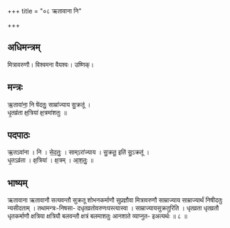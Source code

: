 +++
title = "०८ ऋतावाना नि"

+++
## अधिमन्त्रम्
मित्रावरुणौ। विश्वमना वैयश्वः। उष्णिक्।

## मन्त्रः
ऋ॒तावा॑ना॒ नि षे॑दतुः॒ साम्रा॑ज्याय सु॒क्रतू॑ ।  
धृ॒तव्र॑ता क्ष॒त्रिया॑ क्ष॒त्रमा॑शतुः ॥

## पदपाठः
ऋ॒तऽवा॑ना । नि । से॒द॒तुः॒ । साम्ऽरा॑ज्याय । सु॒क्रतू॒ इति॑ सु॒ऽक्रतू॑ ।  
धृ॒तऽव्र॑ता । क्ष॒त्रिया॑ । क्ष॒त्रम् । आ॒श॒तुः॒ ॥

## भाष्यम्
ऋतावाना ऋतावानौ सत्यवन्तौ सुक्रतू शोभनकर्माणौ सुप्रज्ञौवा मित्रावरुणौ साम्राज्याय साम्राज्यार्थं निषीदतुः न्यसीदताम् । तथामन्त्रः-निषसा- दधृतव्रतोवरुणःपस्त्यास्वा । साम्राज्यायसुक्रतुरिति । धृतव्रता धृतव्रतौ धृतकर्माणौ क्षत्रिया क्षत्रियौ बलवन्तौ क्षत्रं बलमाशतुः आनशाते व्याप्नुत- इअत्यर्थः ॥ ८ ॥